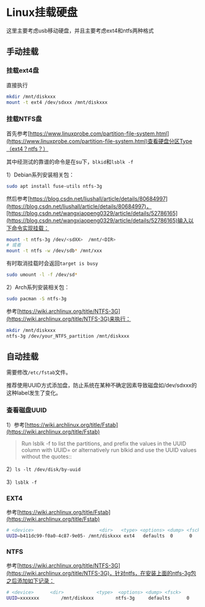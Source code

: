 # Linux挂载硬盘

<!--
Tags: For管理员
category: Linux奇技淫巧
create_date: October 2, 2021 3:56 PM
description: 挂载ntfs、ext4盘
-->

这里主要考虑usb移动硬盘，并且主要考虑ext4和ntfs两种格式

## 手动挂载

### 挂载ext4盘

直接执行

```bash
mkdir /mnt/diskxxx
mount -t ext4 /dev/sdxxx /mnt/diskxxx
```

### 挂载NTFS盘

首先参考[https://www.linuxprobe.com/partition-file-system.html](https://www.linuxprobe.com/partition-file-system.html)查看硬盘分区Type（ext4？ntfs？）

其中经测试的靠谱的命令是在su下，`blkid`和`lsblk -f`

1）Debian系列安装相关包：

```bash
sudo apt install fuse-utils ntfs-3g
```

然后参考[https://blog.csdn.net/liushall/article/details/80684997](https://blog.csdn.net/liushall/article/details/80684997)，[https://blog.csdn.net/wangxiaopeng0329/article/details/52786165](https://blog.csdn.net/wangxiaopeng0329/article/details/52786165)输入以下命令实现挂载：

```bash
mount -t ntfs-3g /dev/<sdXX>  /mnt/<DIR>
# 或者
mount -t ntfs -w /dev/sdb* /mnt/xxx
```

有时取消挂载时会返回`target is busy`

```bash
sudo umount -l -f /dev/sd*
```

2）Arch系列安装相关包：

```bash
sudo pacman -S ntfs-3g
```

参考[https://wiki.archlinux.org/title/NTFS-3G](https://wiki.archlinux.org/title/NTFS-3G)来执行：

```bash
mkdir /mnt/diskxxx
ntfs-3g /dev/your_NTFS_partition /mnt/diskxxx
```

## 自动挂载

需要修改`/etc/fstab`文件。

推荐使用UUID方式添加盘，防止系统在某种不确定因素导致磁盘如/dev/sdxxx的这种label发生了变化。

### 查看磁盘UUID

1）参考[https://wiki.archlinux.org/title/Fstab](https://wiki.archlinux.org/title/Fstab)

> Run lsblk -f to list the partitions, and prefix the values in the UUID column with UUID= or alternatively run blkid and use the UUID values without the quotes::
> 

2）`ls -lt /dev/disk/by-uuid`

3）`lsblk -f`

### EXT4

参考[https://wiki.archlinux.org/title/Fstab](https://wiki.archlinux.org/title/Fstab)

```bash
# <device>                        <dir>   <type> <options> <dump> <fsck>
UUID=b411dc99-f0a0-4c87-9e05- /mnt/diskxxx ext4   defaults  0      0
```

### NTFS

参考[https://wiki.archlinux.org/title/NTFS-3G](https://wiki.archlinux.org/title/NTFS-3G)，针对ntfs，在安装上面的ntfs-3g包之后添加如下记录：

```bash
# <device>      <dir>            <type>  <options> <dump> <fsck>
UUID=xxxxxxx		/mnt/diskxxx		ntfs-3g 	defaults	  0      	0
```
<!--Valine-->